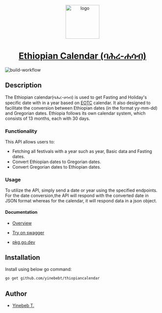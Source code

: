 <p align="center">
<img src="internal/assets/logo_medium.png" alt="logo" width="110" height="110">
</p>
<h1 align="center"><a href="https://pkg.go.dev/github.com/yinebebt/ethiopiancalendar">Ethiopian Calendar (ባሕረ-ሐሳብ)</a></h1>

![build-workflow](https://github.com/yinebebt/ethiopiancalendar/actions/workflows/build-and-test.yml/badge.svg)

## Description
The Ethiopian calendar(ባሕረ-ሀሳብ) is used to get Fasting and Holiday's specific date with in a year based on 
[EOTC](https://www.ethiopianorthodox.org/) calendar. It also designed to facilitate the conversion between Ethiopian dates (in the format yy-mm-dd) and 
Gregorian dates. Ethiopia follows its own calendar system, which consists of 13 months, each with 30 days. 

### Functionality
This API allows users to:
* Fetching all festivals with a year such as year, Basic data and Fasting dates.
* Convert Ethiopian dates to Gregorian dates.
* Convert Gregorian dates to Ethiopian dates.

### Usage
To utilize the API, simply send a date or year using the specified endpoints. For the date conversion,the API will 
respond with the converted date in JSON format whereas for the calendar, it will respond data in a json object.

#### Documentation

* <p><a href="https://ethiocal.koyeb.app/v1"  target="_blank" >Overview</a></p>

* <p><a href="https://ethiocal.koyeb.app/v1/swagger/index.html"  target="_blank" >Try on swagger</a></p>

* <p><a href="https://pkg.go.dev/github.com/yinebebt/ethiopiancalendar"  target="_blank" >pkg.go.dev</a></p>

## Installation
Install using below go command:
```bash
go get github.com/yinebebt/thiopiancalendar
```

## Author
- [Yinebeb T.](https://github.com/yinebebt)
